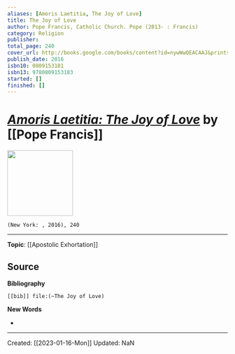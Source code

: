 ```yaml
---
aliases: [Amoris Laetitia, The Joy of Love]
title: The Joy of Love
author: Pope Francis, Catholic Church. Pope (2013- : Francis)
category: Religion
publisher: 
total_page: 240
cover_url: http://books.google.com/books/content?id=nywWwQEACAAJ&printsec=frontcover&img=1&zoom=1&source=gbs_api
publish_date: 2016
isbn10: 0809153181
isbn13: 9780809153183
started: []
finished: []
---
```

# *[Amoris Laetitia: The Joy of Love](https://www.vatican.va/content/francesco/en/apost_exhortations/documents/papa-francesco_esortazione-ap_20160319_amoris-laetitia.html)* by [[Pope Francis]]

<img src="http://books.google.com/books/content?id=nywWwQEACAAJ&printsec=frontcover&img=1&zoom=1&source=gbs_api" width=150>

`(New York: , 2016), 240`

--- 
**Topic**: [[Apostolic Exhortation]]

**Source**
- 


**Bibliography**

```query
[[bib]] file:(~The Joy of Love)
```
 

**New Words**

- 

---
Created: [[2023-01-16-Mon]]
Updated: NaN
